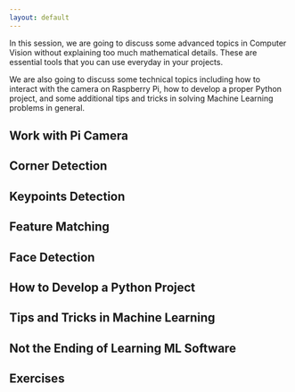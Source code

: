 ```yaml
---
layout: default
---
```


In this session, we are going to discuss some advanced topics in
Computer Vision without explaining too much mathematical details.
These are essential tools that you can use everyday in your
projects.

We are also going to discuss some technical topics including how to
interact with the camera on Raspberry Pi, how to develop a proper
Python project, and some additional tips and tricks in
solving Machine Learning problems in general.

## Work with Pi Camera

## Corner Detection

## Keypoints Detection

## Feature Matching

## Face Detection

## How to Develop a Python Project

## Tips and Tricks in Machine Learning

## Not the Ending of Learning ML Software

## Exercises
